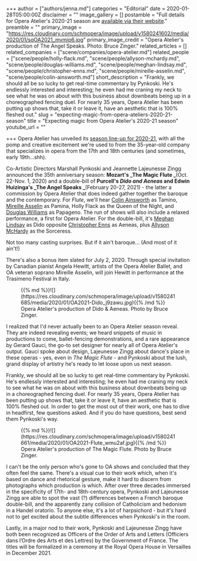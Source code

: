 +++
author = ["authors/jenna.md"]
categories = "Editorial"
date = 2020-01-28T05:00:00Z
disclaimer = ""
image_gallery = []
postamble = "Full details for Opera Atelier's 2020-21 season are [available via their website](https://www.operaatelier.com/season-and-tickets/2020-2021)."
preamble = ""
primary_image = "https://res.cloudinary.com/schmopera/image/upload/v1580241602/media/2020/01/sqOA2021_mymip6.jpg"
primary_image_credit = "Opera Atelier's production of The Angel Speaks. Photo: Bruce Zinger."
related_articles = []
related_companies = ["scene/companies/opera-atelier.md"]
related_people = ["scene/people/holly-flack.md", "scene/people/allyson-mchardy.md", "scene/people/douglas-williams.md", "scene/people/meghan-lindsay.md", "scene/people/christopher-enns.md", "scene/people/mireille-asselin.md", "scene/people/colin-ainsworth.md"]
short_description = "Frankly, we should all be so lucky to get real-time commentary by Pynkoski. He's endlessly interested and interesting; he even had me craning my neck to see what he was on about with this business about downbeats being up in a choreographed fencing duel. For nearly 35 years, Opera Atelier has been putting up shows that, take it or leave it, have an aesthetic that is 100% fleshed out."
slug = "expecting-magic-from-opera-ateliers-2020-21-season"
title = "Expecting magic from Opera Atelier's 2020-21 season"
youtube_url = ""

+++
Opera Atelier has unveiled its [season line-up for 2020-21](https://www.operaatelier.com/season-and-tickets/2020-2021), with all the pomp and creative excitement we're used to from the 35-year-old company that specializes in opera from the 17th and 18th centuries (and sometimes, early 19th...shh).

Co-Artistic Directors Marshall Pynkoski and Jeannette Lajeunesse Zingg announced the 35th anniversary season: **Mozart's _The Magic Flute _**(Oct. 22-Nov. 1, 2020) and a double-bill of **Purcell's _Dido and Aeneas_ and Edwin Huizinga's _The Angel Speaks _**(February 20-27, 2021) - the latter a commission by Opera Atelier that does indeed gather together the baroque and the contemporary. For _Flute_, we'll hear [Colin Ainsworth](/scene/people/colin-ainsworth/) as Tamino, [Mireille Asselin](/scene/people/mireille-asselin/) as Pamina, Holly Flack as the Queen of the Night, and [Douglas Williams](/talking-with-singers-douglas-williams/) as Papageno. The run of shows will also include a relaxed performance, a first for Opera Atelier. For the double-bill, it's [Meghan Lindsay](/scene/people/meghan-lindsay/) as Dido opposite [Christopher Enns](https://www.ragstoreasonable.com/) as Aeneas, plus [Allyson McHardy](/scene/people/allyson-mchardy/) as the Sorceress.

Not too many casting surprises. But if it ain't baroque... (And most of it ain't!)

There's also a bonus item slated for July 2, 2020. Through special invitation by Canadian pianist Angela Hewitt, artists of the Opera Atelier Ballet, and OA veteran soprano Mireille Asselin, will join Hewitt in performance at the Trasimeno Festival in Italy.

<figure data-type="image">{{% md %}}![](https://res.cloudinary.com/schmopera/image/upload/v1580241685/media/2020/01/OA2021-Dido_j9zawu.jpg){{% /md %}}

<figcaption>Opera Atelier's production of Dido & Aeneas. Photo by Bruce Zinger.</figcaption>

</figure>

I realized that I'd never actually been to an Opera Atelier season reveal. They are indeed revealing events; we heard snippets of music in productions to come, ballet-fencing demonstrations, and a rare appearance by Gerard Gauci, the go-to set designer for nearly all of Opera Atelier's output. Gauci spoke about design, Lajeunesse Zingg about dance's place in these operas - yes, even in _The Magic Flute_ - and Pynkoski about the lush, grand display of artistry he's ready to let loose upon us next season.

Frankly, we should all be so lucky to get real-time commentary by Pynkoski. He's endlessly interested and interesting; he even had me craning my neck to see what he was on about with this business about downbeats being up in a choreographed fencing duel. For nearly 35 years, Opera Atelier has been putting up shows that, take it or leave it, have an aesthetic that is 100% fleshed out. In order to get the most out of their work, one has to dive in headfirst, few questions asked. And if you do have questions, best send them Pynkoski's way.

<figure data-type="image">{{% md %}}![](https://res.cloudinary.com/schmopera/image/upload/v1580241661/media/2020/01/OA2021-Flute_wmu2af.jpg){{% /md %}}

<figcaption>Opera Atelier's production of The Magic Flute. Photo by Bruce Zinger.</figcaption>

</figure>

I can't be the only person who's gone to OA shows and concluded that they often feel the same. There's a visual cue to their work which, when it's based on dance and rhetorical gesture, make it hard to discern from photographs which production is which. After over three decades immersed in the specificity of 17th- and 18th-century opera, Pynkoski and Lajeunesse Zingg are able to spot the vast (?) differences between a French baroque double-bill, and the apparently zany collision of Catholicism and hedonism in a Handel oratorio. To anyone else, it's a lot of harpsichord - but it's hard not to get excited about the subtle differences when Pynkoski's in the room.

Lastly, in a major nod to their work, Pynkoski and Lajeunesse Zingg have both been recognized as Officers of the Order of Arts and Letters (Officiers dans l’Ordre des Arts et des Lettres) by the Government of France. The titles will be formalized in a ceremony at the Royal Opera House in Versailles in December 2021.